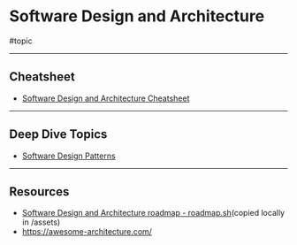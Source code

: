 # Software Design and Architecture

#topic

---
## Cheatsheet

- [Software Design and Architecture Cheatsheet](topics/software-design-and-architecture/cheatsheet.md)

---
## Deep Dive Topics

- [Software Design Patterns](software-design-patterns.md)

---
## Resources

- [Software Design and Architecture roadmap - roadmap.sh](https://roadmap.sh/software-design-architecture)(copied locally in /assets)
- https://awesome-architecture.com/